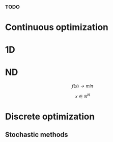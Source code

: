 ### TODO

# Continuous optimization

# 1D

# ND

$$f(x) \rightarrow min$$

$$x\in \mathbb R^N$$

# Discrete optimization

## Stochastic methods
